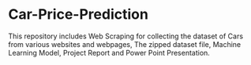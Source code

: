 # Car-Price-Prediction
This repository includes Web Scraping for collecting the dataset of Cars from various websites and webpages, The zipped dataset file, Machine Learning Model, Project Report and Power Point Presentation.
